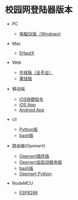 # 校园网登陆器版本


- PC
  - [电脑Qt版（Windows)](https://static.ffis.me/srun3k/srun3k-pc.7z)

- Mac
  - [EHautX](https://github.com/ehaut/EhautX)

- Web
  - [在线版（全平台）](../srun/srun3k-new.htm)
  - [离线版](https://raw.githubusercontent.com/ehaut/ehaut/master/download/lastest.zip)

- 移动端
  - [iOS快捷指令](https://www.icloud.com/shortcuts/f6612a29f8cd4be891fe5766f157c02a)
  - [iOS App](https://itunes.apple.com/cn/app/%E6%B2%B3%E5%8D%97%E5%B7%A5%E4%B8%9A%E5%A4%A7%E5%AD%A6%E6%A0%A1%E5%9B%AD%E7%BD%91%E7%99%BB%E5%BD%95%E5%99%A8/id1435094667?mt=8)
  - [Android App](https://static.ffis.me/srun3k/new.apk)

- cli
  - [Python版](https://github.com/ehaut/srun3k-client-cli)
  - [bash版](https://github.com/rainvalley/Srun_Linux/)

- 路由器(Openwrt)
  - [Openwrt插件版](https://github.com/Revincx/bitsrunlogin-go/releases/latest)
  - [Openwrt自启动服务版](https://github.com/CHxCOOH/Srun_Openwrt)
  - [bash版](https://github.com/rainvalley/Srun_Linux/)
  - [Openwrt Python](https://github.com/ehaut/autologin-srun3k)

- NodeMCU
  - [ESP8266](https://github.com/chillsoul/ESP8266-Srun3kAutoLogin)
